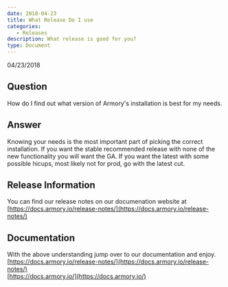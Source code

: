 ```yaml
---
date: 2018-04-23
title: What Release Do I use
categories:
   - Releases
description: What release is good for you?
type: Document
---
```

04/23/2018

## Question
How do I find out what version of Armory's installation is best for my needs. 

## Answer
Knowing your needs is the most important part of picking the correct installation.  If you want the stable recommended release with none of the new functionality you will want the GA. If you want the latest with some possible hicups, most likely not for prod, go with the latest cut.

## Release Information
You can find our release notes on our documenation website at [https://docs.armory.io/release-notes/](https://docs.armory.io/release-notes/)

## Documentation
With the above understanding jump over to our documentation and enjoy.
[https://docs.armory.io/release-notes/](https://docs.armory.io/release-notes/)<br />
[https://docs.armory.io/](https://docs.armory.io/)